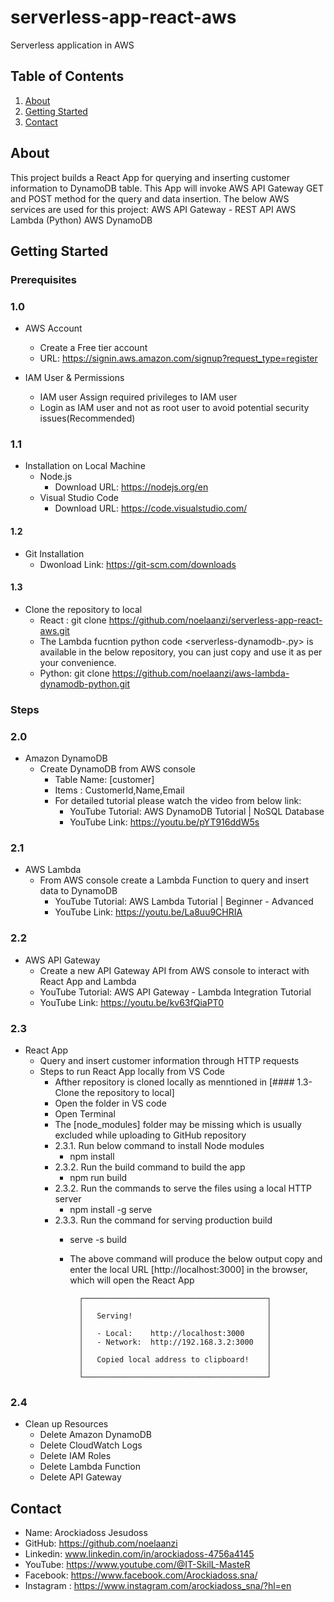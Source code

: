 # serverless-app-react-aws
Serverless application in AWS 

## Table of Contents
1. [About](#about)
2. [Getting Started](#getting-started)
3. [Contact](#contact)

## About
This project builds a React App for querying and inserting customer information to DynamoDB table.
This App will invoke AWS API Gateway GET and POST method for the query and data insertion.
The below AWS services are used for this project:
  AWS API Gateway - REST API
  AWS Lambda (Python)
  AWS DynamoDB
  
## Getting Started
### Prerequisites
### 1.0
- AWS Account
  - Create a Free tier account
  - URL: https://signin.aws.amazon.com/signup?request_type=register

- IAM User & Permissions
  - IAM user Assign required privileges to IAM user
  - Login as IAM user and not as root user to avoid potential security issues(Recommended)
### 1.1
- Installation on Local Machine
  - Node.js
    - Download URL: https://nodejs.org/en
  - Visual Studio Code
    - Download URL: https://code.visualstudio.com/
#### 1.2  
- Git Installation
  - Dwonload Link: https://git-scm.com/downloads
#### 1.3
- Clone the repository to local
    - React : git clone https://github.com/noelaanzi/serverless-app-react-aws.git
    - The Lambda fucntion python code <serverless-dynamodb-.py> is available in the below repository,
      you can just copy and use it as per your convenience.
    - Python: git clone https://github.com/noelaanzi/aws-lambda-dynamodb-python.git

### Steps
### 2.0
- Amazon DynamoDB
  - Create DynamoDB from AWS console
    - Table Name: [customer]   
    - Items : CustomerId,Name,Email 
    - For detailed tutorial please watch the video from below link:
      - YouTube Tutorial: AWS DynamoDB Tutorial | NoSQL Database
      - YouTube Link: https://youtu.be/pYT916ddW5s

 ### 2.1 
 - AWS Lambda
   - From AWS console create a Lambda Function to query and insert data to DynamoDB
     - YouTube Tutorial: AWS Lambda Tutorial | Beginner - Advanced
     - YouTube Link: https://youtu.be/La8uu9CHRIA

### 2.2
- AWS API Gateway
  - Create a new API Gateway API from AWS console to interact with React App and Lambda
  - YouTube Tutorial: AWS API Gateway - Lambda Integration Tutorial
  - YouTube Link: https://youtu.be/kv63fQiaPT0

### 2.3
- React App
  - Query and insert customer information through HTTP requests
  - Steps to run React App locally from VS Code
    * Afther repository is cloned locally as menntioned in [#### 1.3- Clone the repository to local]
    - Open the folder in VS code
    - Open Terminal
    - The [node_modules] folder may be missing which is usually excluded while uploading to GitHub repository
    - 2.3.1. Run below command to install Node modules  
      - npm install
    - 2.3.2. Run the build command to build the app
      - npm run build
    - 2.3.2. Run the commands to serve the files using a local HTTP server
      - npm install -g serve
    - 2.3.3. Run the command for serving production build
      - serve -s build
       - The above command will produce the below output
         copy and enter the local URL [http://localhost:3000] in the browser, which will open the React App
      
               ┌─────────────────────────────────────────┐
               │                                         │
               │   Serving!                              │
               │                                         │
               │   - Local:    http://localhost:3000     │
               │   - Network:  http://192.168.3.2:3000   │
               │                                         │
               │   Copied local address to clipboard!    │
               │                                         │
               └─────────────────────────────────────────┘
          
### 2.4
- Clean up Resources
  - Delete Amazon DynamoDB
  - Delete CloudWatch Logs
  - Delete IAM Roles
  - Delete Lambda Function
  - Delete API Gateway
    
## Contact
- Name: Arockiadoss Jesudoss
- GitHub: https://github.com/noelaanzi
- Linkedin: www.linkedin.com/in/arockiadoss-4756a4145
- YouTube: https://www.youtube.com/@IT-SkilL-MasteR
- Facebook: https://www.facebook.com/Arockiadoss.sna/
- Instagram : https://www.instagram.com/arockiadoss_sna/?hl=en

